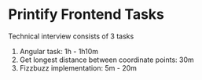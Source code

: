# Printify Frontend Tasks

Technical interview consists of 3 tasks
1. Angular task: 1h - 1h10m
2. Get longest distance between coordinate points: 30m
3. Fizzbuzz implementation: 5m - 20m